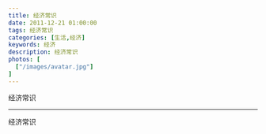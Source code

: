 ```yaml
---
title: 经济常识
date: 2011-12-21 01:00:00
tags: 经济常识
categories: [生活,经济]
keywords: 经济
description: 经济常识
photos: [
  ["/images/avatar.jpg"]
] 
---
```


经济常识

---


经济常识